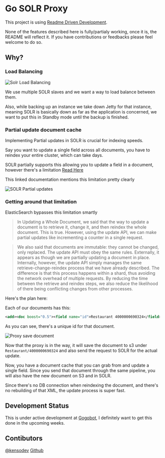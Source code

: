 # Go SOLR Proxy

This project is using [Readme Driven Development](http://tom.preston-werner.com/2010/08/23/readme-driven-development.html).

None of the features described here is fully/partialy working, once it is, the README will reflect it. If you have contributions or feedbacks please feel welcome to do so.

## Why?

### Load Balancing

![Solr Load Balancing](http://aviioblog.s3.amazonaws.com/solr-load-balancing.png)

We use multiple SOLR slaves and we want a way to load balance between them.

Also, while backing up an instance we take down Jetty for that instance, meaning SOLR is basically down as far as the application is concerned, we want to put this in Standby mode until the backup is finished.

### Partial update document cache

Implementing Partial updates in SOLR is crucial for indexing speeds.

Say you want to update a single field across all documents, you have to reindex your entire cluster, which can take days.

SOLR partially supports this allowing you to update a field in a document, however there's a limitation [Read Here](https://cwiki.apache.org/confluence/display/solr/Updating+Parts+of+Documents)

This linked documentation mentions this limitation pretty clearly

![SOLR Partial updates](http://aviioblog.s3.amazonaws.com/screen-shot-2015-06-16-gh6de.png)


### Getting around that limitation

ElasticSearch bypasses this limitation smartly

> In Updating a Whole Document, we said that the way to update a document is to retrieve it, change it, and then reindex the whole document. This is true. However, using the update API, we can make partial updates like incrementing a counter in a single request.

> We also said that documents are immutable: they cannot be changed, only replaced. The update API must obey the same rules. Externally, it appears as though we are partially updating a document in place. Internally, however, the update API simply manages the same retrieve-change-reindex process that we have already described. The difference is that this process happens within a shard, thus avoiding the network overhead of multiple requests. By reducing the time between the retrieve and reindex steps, we also reduce the likelihood of there being conflicting changes from other processes.


Here's the plan here:

Each of our documents has this: 

```xml
<add><doc boost="0.5"><field name="id">Restaurant 4000000690324</field>
```

As you can see, there's a unique id for that document.

![Proxy save document](http://aviioblog.s3.amazonaws.com/proxy-save-document.png)

Now that the proxy is in the way, it will save the document to s3 under `Restaurant/4000000690324` and also send the request to SOLR for the actual update.

Now, you have a document cache that you can grab from and update a single field. Since you send that document through the same pipeline, you will also have the new document on S3 and in SOLR.

Since there's no DB connection when reindexing the document, and there's no rebuilding of that XML, the update process is super fast.

## Development Status

This is under active development at [Gogobot](http://gogobot.com), I definitely want to get this done in the upcoming weeks.

## Contibutors

[@kensodev](http://twitter.com/kensodev) [Github](http://github.com/KensoDev)

